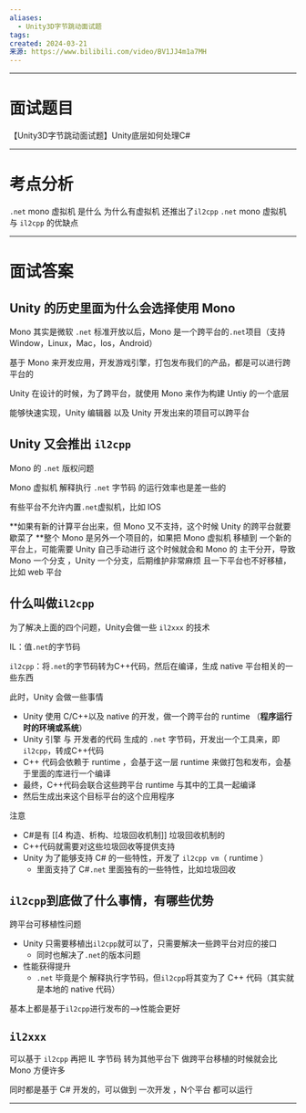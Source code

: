 ```yaml
---
aliases:
  - Unity3D字节跳动面试题
tags: 
created: 2024-03-21
来源: https://www.bilibili.com/video/BV1JJ4m1a7MH
---
```


---
# 面试题目

【Unity3D字节跳动面试题】Unity底层如何处理C#

---
# 考点分析

`.net` mono 虚拟机 是什么
为什么有虚拟机 还推出了`il2cpp` 
`.net` mono 虚拟机 与 `il2cpp` 的优缺点


---
# 面试答案

## Unity 的历史里面为什么会选择使用 Mono 

Mono 其实是微软 `.net` 标准开放以后，Mono 是一个跨平台的`.net`项目（支持 Window，Linux，Mac，Ios，Android）

基于 Mono 来开发应用，开发游戏引擎，打包发布我们的产品，都是可以进行跨平台的

Unity 在设计的时候，为了跨平台，就使用 Mono 来作为构建 Untiy 的一个底层 

能够快速实现，Unity 编辑器 以及 Unity 开发出来的项目可以跨平台

## Unity 又会推出 `il2cpp` 

Mono 的 `.net` 版权问题 

Mono 虚拟机 解释执行 `.net` 字节码 的运行效率也是差一些的

有些平台不允许内置`.net`虚拟机，比如 IOS 

**如果有新的计算平台出来，但 Mono 又不支持，这个时候 Unity 的跨平台就要歇菜了 
**整个 Mono 是另外一个项目的，如果把 Mono 虚拟机 移植到 一个新的平台上，可能需要 Unity 自己手动进行
这个时候就会和 Mono 的 主干分开，导致 Mono 一个分支 ，Unity 一个分支，后期维护非常麻烦 
且一下平台也不好移植，比如 web 平台

## 什么叫做`il2cpp` 

为了解决上面的四个问题，Unity会做一些 `il2xxx` 的技术

IL：值`.net`的字节码 

`il2cpp`：将`.net`的字节码转为C++代码，然后在编译，生成 native 平台相关的一些东西

此时，Unity 会做一些事情 
- Unity 使用 C/C++以及 native 的开发，做一个跨平台的 runtime （**程序运行时的环境或系统**）
- Unity 引擎 与 开发者的代码 生成的 `.net` 字节码，开发出一个工具来，即`il2cpp`，转成C++代码 
- C++ 代码会依赖于 runtime ，会基于这一层 runtime 来做打包和发布，会基于里面的库进行一个编译 
- 最终，C++代码会联合这些跨平台 runtime 与其中的工具一起编译 
- 然后生成出来这个目标平台的这个应用程序  

注意
- C#是有 [[4 构造、析构、垃圾回收机制]] 垃圾回收机制的
- C++代码就需要对这些垃圾回收等提供支持
- Unity 为了能够支持 C# 的一些特性，开发了 `il2cpp vm`（ runtime ）
	- 里面支持了 C#`.net` 里面独有的一些特性，比如垃圾回收

## `il2cpp`到底做了什么事情，有哪些优势

跨平台可移植性问题 
- Unity 只需要移植出`il2cpp`就可以了，只需要解决一些跨平台对应的接口
	- 同时也解决了`.net`的版本问题 
- 性能获得提升
	-  `.net` 毕竟是个 解释执行字节码，但`il2cpp`将其变为了 C++ 代码（其实就是本地的 native 代码） 

基本上都是基于`il2cpp`进行发布的——>性能会更好

## `il2xxx` 

可以基于 `il2cpp` 再把 IL 字节码 转为其他平台下 做跨平台移植的时候就会比 Mono 方便许多 

同时都是基于 C# 开发的，可以做到 一次开发 ，N个平台 都可以运行



---

